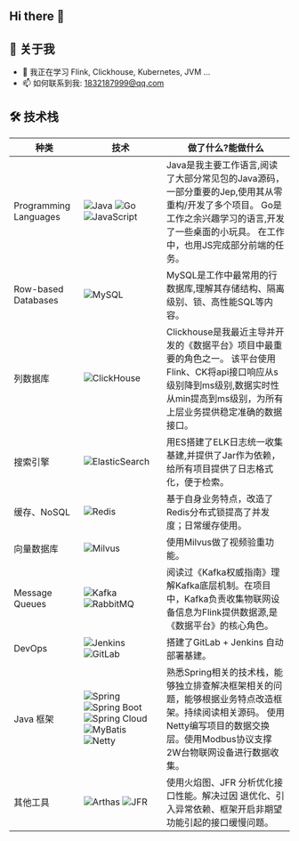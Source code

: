 ## Hi there 👋


## 💫 关于我

- 🌱 我正在学习 Flink, Clickhouse, Kubernetes, JVM ...
- 📫 如何联系到我: 1832187999@qq.com



## 🛠️ 技术栈

<table class="tech-table">
  <thead>
    <tr>
      <th>种类</th>
      <th>技术</th>
      <th>做了什么?能做什么</th>
    </tr>
  </thead>
  <tbody>
    <tr>
      <td class="category-column">Programming Languages</td>
      <td class="technologies-column">
        <img src="https://img.shields.io/badge/-Java-007396?style=flat-square&logo=java&logoColor=white" alt="Java">
        <img src="https://img.shields.io/badge/-Go-00599C?style=flat-square&logo=go&logoColor=white" alt="Go">
        <img src="https://img.shields.io/badge/-JavaScript-F7DF1E?style=flat-square&logo=javascript&logoColor=black" alt="JavaScript">
      </td>
      <td>
        Java是我主要工作语言,阅读了大部分常见包的Java源码，一部分重要的Jep,使用其从零重构/开发了多个项目。
        Go是工作之余兴趣学习的语言,开发了一些桌面的小玩具。
        在工作中，也用JS完成部分前端的任务。
      </td>
    </tr>
    <tr>
      <td class="category-column">Row-based Databases</td>
      <td class="technologies-column">
        <img src="https://img.shields.io/badge/-MySQL-4479A1?style=flat-square&logo=mysql&logoColor=white" alt="MySQL">
      </td>
      <td>
        MySQL是工作中最常用的行数据库,理解其存储结构、隔离级别、锁、高性能SQL等内容。
      </td>
    </tr>
    <tr>
      <td class="category-column">列数据库</td>
      <td class="technologies-column">
        <img src="https://img.shields.io/badge/-ClickHouse-FFCC01?style=flat-square&logo=clickhouse&logoColor=black" alt="ClickHouse">
      </td>
      <td>
        Clickhouse是我最近主导并开发的《数据平台》项目中最重要的角色之一。
        该平台使用Flink、CK将api接口响应从s级别降到ms级别,数据实时性从min提高到ms级别，为所有上层业务提供稳定准确的数据接口。
      </td>
    </tr>
    <tr>
      <td class="category-column">搜索引擎</td>
      <td class="technologies-column">
        <img src="https://img.shields.io/badge/-ElasticSearch-005571?style=flat-square&logo=elasticsearch&logoColor=white" alt="ElasticSearch">
      </td>
      <td>
        用ES搭建了ELK日志统一收集基建,并提供了Jar作为依赖，给所有项目提供了日志格式化，便于检索。
      </td>
    </tr>
    <tr>
      <td class="category-column">缓存、NoSQL</td>
      <td class="technologies-column">
        <img src="https://img.shields.io/badge/-Redis-DC382D?style=flat-square&logo=redis&logoColor=white" alt="Redis">
      </td>
      <td>
        基于自身业务特点，改造了Redis分布式锁提高了并发度；日常缓存使用。
      </td>
    </tr>
    <tr>
      <td class="category-column">向量数据库</td>
      <td class="technologies-column">
        <img src="https://img.shields.io/badge/-Milvus-45B8AC?style=flat-square&logo=milvus&logoColor=white" alt="Milvus">
      </td>
      <td>
        使用Milvus做了视频验重功能。
      </td>
    </tr>
    <tr>
      <td class="category-column">Message Queues</td>
      <td class="technologies-column">
        <img src="https://img.shields.io/badge/-Kafka-231F20?style=flat-square&logo=apache-kafka&logoColor=white" alt="Kafka">
        <img src="https://img.shields.io/badge/-RabbitMQ-FF6600?style=flat-square&logo=rabbitmq&logoColor=white" alt="RabbitMQ">
      </td>
      <td>
        阅读过《Kafka权威指南》理解Kafka底层机制。在项目中，Kafka负责收集物联网设备信息为Flink提供数据源,是《数据平台》的核心角色。
      </td>
    </tr>
    <tr>
      <td class="category-column">DevOps</td>
      <td class="technologies-column">
        <img src="https://img.shields.io/badge/-Jenkins-D24939?style=flat-square&logo=jenkins&logoColor=white" alt="Jenkins">
        <img src="https://img.shields.io/badge/-GitLab-FCA121?style=flat-square&logo=gitlab&logoColor=white" alt="GitLab">
      </td>
      <td>
        搭建了GitLab + Jenkins 自动部署基建。
      </td>
    </tr>
    <tr>
      <td class="category-column">Java 框架</td>
      <td class="technologies-column">
        <img src="https://img.shields.io/badge/-Spring-6DB33F?style=flat-square&logo=spring&logoColor=white" alt="Spring">
        <img src="https://img.shields.io/badge/-Spring%20Boot-6DB33F?style=flat-square&logo=spring-boot&logoColor=white" alt="Spring Boot">
        <img src="https://img.shields.io/badge/-Spring%20Cloud-6DB33F?style=flat-square&logo=spring&logoColor=white" alt="Spring Cloud">
        <img src="https://img.shields.io/badge/-MyBatis-000000?style=flat-square&logo=mybatis&logoColor=white" alt="MyBatis">
        <img src="https://img.shields.io/badge/-Netty-2C2D72?style=flat-square&logo=netty&logoColor=white" alt="Netty">
      </td>
      <td>
        熟悉Spring相关的技术栈，能够独立排查解决框架相关的问题，能够根据业务特点改造框架。持续阅读相关源码。
        使用Netty编写项目的数据交换层。使用Modbus协议支撑2W台物联网设备进行数据收集。
      </td>
    </tr>
    <tr>
      <td class="category-column">其他工具</td>
      <td class="technologies-column">
        <img src="https://img.shields.io/badge/-Arthas-6DB33F?style=flat-square&logo=spring&logoColor=white" alt="Arthas">
        <img src="https://img.shields.io/badge/-JFR%20Boot-6DB33F?style=flat-square&logo=spring-boot&logoColor=white" alt="JFR">
      </td>
      <td>
        使用火焰图、JFR 分析优化接口性能。解决过因 退优化、引入异常依赖、框架开启非期望功能引起的接口缓慢问题。
      </td>
    </tr>
  </tbody>
</table>





